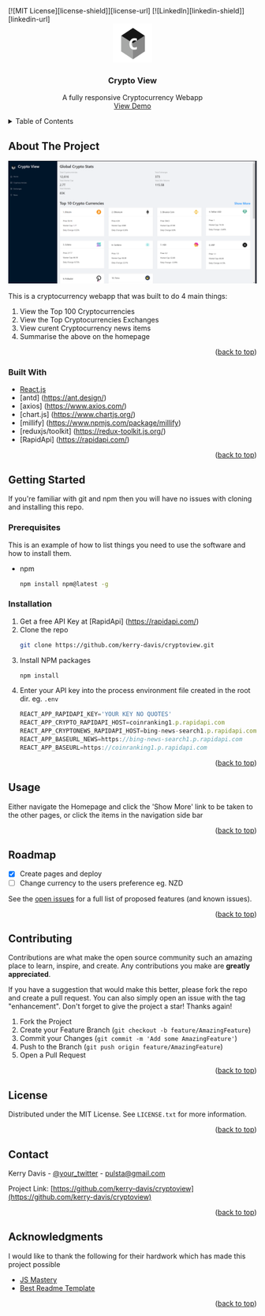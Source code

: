 <div id="top"></div>
[![MIT License][license-shield]][license-url]
[![LinkedIn][linkedin-shield]][linkedin-url]



<!-- PROJECT LOGO -->
<br />
<div align="center">
  <img src="src/images/cryptoview-logo.png" alt="Logo" width="80" height="80">

  <h3 align="center">Crypto View</h3>

  <p align="center">
    A fully responsive Cryptocurrency Webapp
    <br />
    <a href="https://cryptoviewapp.netlify.app">View Demo</a>
  </p>
</div>



<!-- TABLE OF CONTENTS -->
<details>
  <summary>Table of Contents</summary>
  <ol>
    <li>
      <a href="#about-the-project">About The Project</a>
      <ul>
        <li><a href="#built-with">Built With</a></li>
      </ul>
    </li>
    <li>
      <a href="#getting-started">Getting Started</a>
      <ul>
        <li><a href="#prerequisites">Prerequisites</a></li>
        <li><a href="#installation">Installation</a></li>
      </ul>
    </li>
    <li><a href="#usage">Usage</a></li>
    <li><a href="#roadmap">Roadmap</a></li>
    <li><a href="#contributing">Contributing</a></li>
    <li><a href="#license">License</a></li>
    <li><a href="#contact">Contact</a></li>
    <li><a href="#acknowledgments">Acknowledgments</a></li>
  </ol>
</details>



<!-- ABOUT THE PROJECT -->
## About The Project

[![Product Name Screen Shot][product-screenshot]](https://cryptoviewapp.netlify.app)

This is a cryptocurrency webapp that was built to do 4 main things: 
<ol>
  <li>View the Top 100 Cryptocurrencies</li>
  <li>View the Top Cryptocurrencies Exchanges</li>
  <li>View curent Cryptocurrency news items</li>
  <li>Summarise the above on the homepage</li>
</ol>

<p align="right">(<a href="#top">back to top</a>)</p>

### Built With

* [React.js](https://reactjs.org/)
* [antd] (https://ant.design/)
* [axios] (https://www.axios.com/)
* [chart.js] (https://www.chartjs.org/)
* [millify] (https://www.npmjs.com/package/millify)
* [reduxjs/toolkit] (https://redux-toolkit.js.org/)
* [RapidApi] (https://rapidapi.com/)

<p align="right">(<a href="#top">back to top</a>)</p>

<!-- GETTING STARTED -->
## Getting Started

If you're familiar with git and npm then you will have no issues with cloning and installing this repo.

### Prerequisites

This is an example of how to list things you need to use the software and how to install them.
* npm
  ```sh
  npm install npm@latest -g
  ```

### Installation

1. Get a free API Key at [RapidApi] (https://rapidapi.com/)
2. Clone the repo
   ```sh
   git clone https://github.com/kerry-davis/cryptoview.git
   ```
3. Install NPM packages
   ```sh
   npm install
   ```
4. Enter your API key into the process environment file created in the root dir. eg. `.env`
   ```js
   REACT_APP_RAPIDAPI_KEY='YOUR KEY NO QUOTES'
   REACT_APP_CRYPTO_RAPIDAPI_HOST=coinranking1.p.rapidapi.com
   REACT_APP_CRYPTONEWS_RAPIDAPI_HOST=bing-news-search1.p.rapidapi.com
   REACT_APP_BASEURL_NEWS=https://bing-news-search1.p.rapidapi.com
   REACT_APP_BASEURL=https://coinranking1.p.rapidapi.com
   ```

<p align="right">(<a href="#top">back to top</a>)</p>

<!-- USAGE EXAMPLES -->
## Usage

Either navigate the Homepage and click the 'Show More' link to be taken to the other pages, or click the items in the navigation side bar

<p align="right">(<a href="#top">back to top</a>)</p>



<!-- ROADMAP -->
## Roadmap

- [x] Create pages and deploy
- [ ] Change currency to the users preference eg. NZD

See the [open issues](https://github.com/kerry-davis/cryptoview/issues) for a full list of proposed features (and known issues).

<p align="right">(<a href="#top">back to top</a>)</p>


<!-- CONTRIBUTING -->
## Contributing

Contributions are what make the open source community such an amazing place to learn, inspire, and create. Any contributions you make are **greatly appreciated**.

If you have a suggestion that would make this better, please fork the repo and create a pull request. You can also simply open an issue with the tag "enhancement".
Don't forget to give the project a star! Thanks again!

1. Fork the Project
2. Create your Feature Branch (`git checkout -b feature/AmazingFeature`)
3. Commit your Changes (`git commit -m 'Add some AmazingFeature'`)
4. Push to the Branch (`git push origin feature/AmazingFeature`)
5. Open a Pull Request

<p align="right">(<a href="#top">back to top</a>)</p>



<!-- LICENSE -->
## License

Distributed under the MIT License. See `LICENSE.txt` for more information.

<p align="right">(<a href="#top">back to top</a>)</p>

<!-- CONTACT -->
## Contact

Kerry Davis - [@your_twitter](https://twitter.com/your_username) - pulsta@gmail.com

Project Link: [https://github.com/kerry-davis/cryptoview](https://github.com/kerry-davis/cryptoview)

<p align="right">(<a href="#top">back to top</a>)</p>

<!-- ACKNOWLEDGMENTS -->
## Acknowledgments

I would like to thank the following for their hardwork which has made this project possible

* [JS Mastery](https://jsmastery.org/)
* [Best Readme Template](https://github.com/othneildrew/Best-README-Template)


<p align="right">(<a href="#top">back to top</a>)</p>


<!-- MARKDOWN LINKS & IMAGES -->
[license-shield]: https://img.shields.io/github/license/othneildrew/Best-README-Template.svg?style=for-the-badge
[license-url]: https://github.com/othneildrew/Best-README-Template/blob/master/LICENSE.txt
[linkedin-shield]: https://img.shields.io/badge/-LinkedIn-black.svg?style=for-the-badge&logo=linkedin&colorB=555
[linkedin-url]: https://www.linkedin.com/in/kerry-davis-673081222
[product-screenshot]: src/images/screenshot.png

